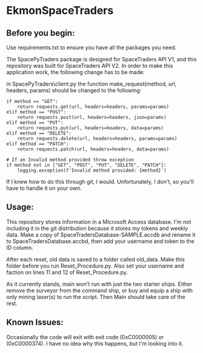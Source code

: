 # EkmonSpaceTraders

## Before you begin:

Use requirements.txt to ensure you have all the packages you need.

The SpacePyTraders package is designed for SpaceTraders API V1, and this repository was built for SpaceTraders API V2.
In order to make this application work, the following change has to be made:

in SpacePyTraders\client.py the function make_request(method, url, headers, params) should be changed to the following:

    if method == "GET":
        return requests.get(url, headers=headers, params=params)
    elif method == "POST":
        return requests.post(url, headers=headers, json=params)
    elif method == "PUT": 
        return requests.put(url, headers=headers, data=params)
    elif method == "DELETE":
        return requests.delete(url, headers=headers, params=params)
    elif method == "PATCH":
        return requests.patch(url, headers=headers, data=params)

    # If an Invalid method provided throw exception
    if method not in ["GET", "POST", "PUT", "DELETE", "PATCH"]:
        logging.exception(f'Invalid method provided: {method}')


If I knew how to do this through git, I would. Unfortunately, I don't, so you'll have to handle it on your own.


## Usage:

This repository stores information in a Microsoft Access database. I'm not including it in the git distribution because 
it stores my tokens and weekly data. Make a copy of SpaceTradersDatabase-SAMPLE.accdb and rename it to 
SpaceTradersDatabase.accbd, then add your username and token to the ID column.

After each reset, old data is saved to a folder called old_data. Make this folder before you run Reset_Procedure.py.
Also set your username and faction on lines 11 and 12 of Reset_Procedure.py.

As it currently stands, main won't run with just the two starter ships. Either remove the surveyor from the command
ship, or buy and equip a ship with only mining laser(s) to run the script. Then Main should take care of the rest.


## Known Issues:

Occasionally the code will exit with exit code (0xC0000005) or (0xC0000374). I have no idea why this happens, but I'm 
looking into it.